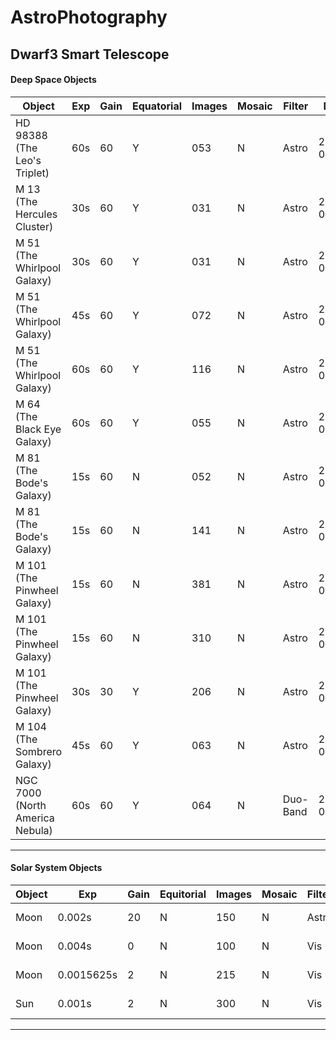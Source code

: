 # AstroPhotography

## Dwarf3 Smart Telescope

#### Deep Space Objects

| Object                         | Exp | Gain | Equatorial | Images  | Mosaic | Filter    | Date           |
| ------------------------------ | --- | ---- | ---------- | ------- | ------ | --------- | -------------- |
| HD 98388 (The Leo's Triplet)   | 60s | 60   | Y      | 053  | N  | Astro | 2025-05-21 |
| M 13 (The Hercules Cluster)    | 30s | 60   | Y      | 031  | N  | Astro | 2025-05-21 |
| M 51 (The Whirlpool Galaxy)    | 30s | 60   | Y      | 031  | N  | Astro | 2025-05-21 |
| M 51 (The Whirlpool Galaxy)    | 45s | 60   | Y      | 072  | N  | Astro | 2025-05-21 |
| M 51 (The Whirlpool Galaxy)    | 60s | 60   | Y      | 116  | N  | Astro | 2025-05-30 |
| M 64 (The Black Eye Galaxy)    | 60s | 60   | Y      | 055  | N  | Astro | 2025-05-30 |
| M 81 (The Bode's Galaxy)       | 15s | 60   | N      | 052  | N  | Astro | 2025-05-04 |
| M 81 (The Bode's Galaxy)       | 15s | 60   | N      | 141  | N  | Astro | 2025-05-07 |
| M 101 (The Pinwheel Galaxy)    | 15s | 60   | N      | 381  | N  | Astro | 2025-05-03 |
| M 101 (The Pinwheel Galaxy)    | 15s | 60   | N      | 310  | N  | Astro | 2025-05-09 |
| M 101 (The Pinwheel Galaxy)    | 30s | 30   | Y      | 206  | N  | Astro | 2025-05-20 |
| M 104 (The Sombrero Galaxy)    | 45s | 60   | Y      | 063  | N  | Astro | 2025-05-21 |
| NGC 7000 (North America Nebula)| 60s | 60   | Y      | 064  | N  | Duo-Band | 2025-05-31 |

---

#### Solar System Objects

| Object | Exp        | Gain | Equitorial | Images | Mosaic | Filter | Date       |
| ------ | ---------- | ---- | ---------- | ------ | ------ | ------ | ---------- |
| Moon   | 0.002s     | 20   | N          | 150    | N      | Astro  | 2025-05-07 |
| Moon   | 0.004s     | 0    | N          | 100    | N      | Vis    | 2025-05-09 |
| Moon   | 0.0015625s | 2    | N          | 215    | N      | Vis    | 2025-05-11 |
| Sun    | 0.001s     | 2    | N          | 300    | N      | Vis    | 2025-05-07 |

---

